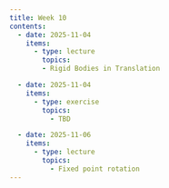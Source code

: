 ```yaml
---
title: Week 10
contents:
  - date: 2025-11-04
    items:
      - type: lecture
        topics:
        - Rigid Bodies in Translation

  - date: 2025-11-04
    items:
      - type: exercise
        topics:
          - TBD

  - date: 2025-11-06
    items:
      - type: lecture
        topics:
          - Fixed point rotation
---
```

